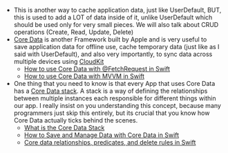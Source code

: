 - This is another way to cache application data, just like UserDefault, BUT, this is used to add a LOT of data inside of it, unlike UserDefault which should be used only for very small pieces. We will also talk about CRUD operations (Create, Read, Update, Delete)
- [Core Data](https://developer.apple.com/documentation/coredata/) is another Framework built by Apple and is very useful to save application data for offline use, cache temporary data (just like as I said with UserDefault), and also very importantly, to sync data across multiple devices using [CloudKit](https://developer.apple.com/icloud/cloudkit/)
	- [How to use Core Data with @FetchRequest in Swift](https://youtu.be/nalfX8yP0wc?si=5v06hAKd7AdVeTox)
	- [How to use Core Data with MVVM in Swift](https://youtu.be/BPQkpxtgalY?si=yI-e81-JELFJPDPE)
- One thing that you need to know is that every App that uses Core Data has a [Core Data stack](https://developer.apple.com/documentation/coredata/core_data_stack). A stack is a way of defining the relationships between multiple instances each responsible for different things within our app. I really insist on you understanding this concept, because many programmers just skip this entirely, but its crucial that you know how Core Data actually ticks behind the scenes.
	- [What is the Core Data Stack](https://www.youtube.com/watch?v=KA3mR5JI4H4)
	- [How to Save and Manage Data with Core Data in Swift](https://youtu.be/nTcrzJ49m-U?si=xYyHUIGfd8S38f_w)
	- [Core data relationships, predicates, and delete rules in Swift](https://youtu.be/huRKU-TAD3g?si=xCXAI8DrA8YV5lD-)